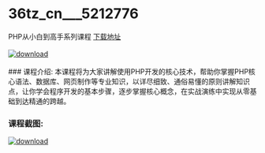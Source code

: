 # 36tz_cn___5212776
PHP从小白到高手系列课程
[下载地址](http://www.36tz.cn/article/5212776 "下载地址")
<br/></br>[![download](http://36tz.cn/muke_img/2020_05_2-23-300x187.png "下载地址")](http://www.36tz.cn/article/5212776 "下载地址")
<br/></br>### 课程介绍:
本课程将为大家讲解使用PHP开发的核心技术，帮助你掌握PHP核心语法、数据库、网页制作等专业知识，以详尽细致、通俗易懂的原则讲解知识点，让你学会程序开发的基本步骤，逐步掌握核心概念，在实战演练中实现从零基础到达精通的跨越。

### 课程截图:
[![download](http://36tz.cn/muke_img/2020_05_1-23.png "下载地址")](http://www.36tz.cn/article/5212776 "下载地址")
